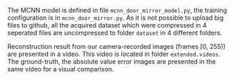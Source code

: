 The MCNN model is defined in file `mcnn_door_mirror_model.py`, the training configuration is in `mcnn_door_mirror.py`.
As it is not possible to upload big files to github, all the acquired dataset which were compressed in 4 seperated files are uncompressed to folder `dataset` in 4 different folders.

Reconstruction result from our camera-recorded images (frames [0, 255)) are presented in a video. This video is located in folder `extended.videos`. The ground-truth, the absolute value error images are presented in the same video for a visual comparison.


